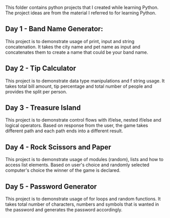 This folder contains python projects that I created while learning Python.
The project ideas are from the material I referred to for learning Python.

## Day 1 - Band Name Generator:
This project is to demonstrate usage of print, input and string concatenation. It takes the city name and pet name as input and concatenates them to create a name that could be your band name.

## Day 2 - Tip Calculator
This project is to demonstrate data type manipulations and f string usage. It takes total bill amount, tip percentage and total number of people and provides the split per person.

## Day 3 - Treasure Island
This project is to demonstrate control flows with if/else, nested if/else and logical operators. Based on response from the user, the game takes different path and each path ends into a different result.

## Day 4 - Rock Scissors and Paper
This project is to demonstrate usage of modules (random), lists and how to access list elements. Based on user's choice and randomly selected computer's choice the winner of the game is declared.

## Day 5 - Password Generator
This project is to demonstrate usage of for loops and random functions. It takes total number of characters, numbers and symbols that is wanted in the password and generates the password accordingly.